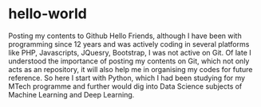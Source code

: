 # hello-world
Posting my contents to Github
Hello Friends, although I have been with programming since 12 years and was actively coding in several platforms like PHP, Javascripts, JQuesry, Bootstrap, I was not active on Git.
Of late I understood the importance of posting my contents on Git, which not only acts as an repository, it will also help me in organising my codes for future reference.
So here I start with Python, which I had been studying for my MTech programme and further would dig into Data Science subjects of Machine Learning and Deep Learning.
